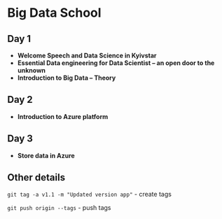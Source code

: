 # Big Data School
## Day 1
- ****Welcome Speech and Data Science in Kyivstar****
- ****Essential Data engineering for Data Scientist – an open door to the unknown****
- ****Introduction to Big Data – Theory****
## Day 2
- ****Introduction to Azure platform****
## Day 3
- ****Store data in Azure****


## Other details
````git tag -a v1.1 -m "Updated version app"```` - create tags </p>
````git push origin --tags```` - push tags 